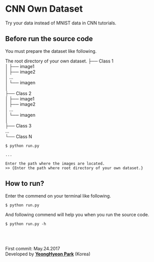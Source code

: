 CNN Own Dataset
===============

<p>Try your data instead of MNIST data in CNN tutorials.</p>

Before run the source code
-------------------------
You must prepare the dataset like following.  

The root directory of your own dataset.
├── Class 1  
│   ├── image1  
│   ├── image2  
│   ...  
│   └── imagen  
│  
├── Class 2  
│   ├── image1  
│   ├── image2  
│   ...  
│   └── imagen  
│  
├── Class 3  
...  
└── Class N  
  
```
$ python run.py

...

Enter the path where the images are located.
>> {Enter the path where root directory of your own dataset.}
```

How to run?
-----------
Enter the commend on your terminal like following.  
```
$ python run.py
```

And following commend will help you when you run the source code.
```
$ python run.py -h
```



</br></br>
<p>
First commit: May.24.2017</br>
Developed by <a href="https://github.com/YeongHyeon"><strong>YeongHyeon Park</strong><a> (Korea)</br>
</p>
